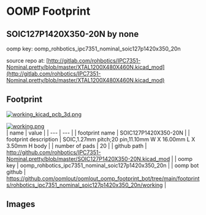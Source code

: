 # OOMP Footprint  
## SOIC127P1420X350-20N  by none  
  
oomp key: oomp_rohbotics_ipc7351_nominal_soic127p1420x350_20n  
  
source repo at: [http://gitlab.com/rohbotics/IPC7351-Nominal.pretty/blob/master/XTAL1200X480X460N.kicad_mod](http://gitlab.com/rohbotics/IPC7351-Nominal.pretty/blob/master/XTAL1200X480X460N.kicad_mod)  
## Footprint  
  
[![working_kicad_pcb_3d.png](working_kicad_pcb_3d_600.png)](working_kicad_pcb_3d.png)  
  
[![working.png](working_600.png)](working.png)  
| name | value | 
| --- | --- | 
| footprint name | SOIC127P1420X350-20N | 
| footprint description | SOIC,1.27mm pitch;20 pin,11.10mm W X 16.00mm L X 3.50mm H body | 
| number of pads | 20 | 
| github path | http://github.com/rohbotics/IPC7351-Nominal.pretty/blob/master/SOIC127P1420X350-20N.kicad_mod | 
| oomp key | oomp_rohbotics_ipc7351_nominal_soic127p1420x350_20n | 
| oomp bot github | https://github.com/oomlout/oomlout_oomp_footprint_bot/tree/main/footprints/rohbotics_ipc7351_nominal_soic127p1420x350_20n/working | 
## Images  
